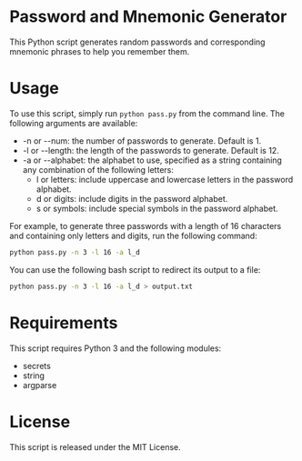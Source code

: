 # Password and Mnemonic Generator
This Python script generates random passwords and corresponding mnemonic phrases to help you remember them.

# Usage
To use this script, simply run `python pass.py` from the command line. The following arguments are available:

+ -n or --num: the number of passwords to generate. Default is 1.
+ -l or --length: the length of the passwords to generate. Default is 12.
+ -a or --alphabet: the alphabet to use, specified as a string containing any combination of the following letters:
  + l or letters: include uppercase and lowercase letters in the password alphabet.
  + d or digits: include digits in the password alphabet.
  + s or symbols: include special symbols in the password alphabet.

For example, to generate three passwords with a length of 16 characters and containing only letters and digits, run the following command:

   ```sh
   python pass.py -n 3 -l 16 -a l_d
   ```
You can use the following bash script to redirect its output to a file:

   ```sh
   python pass.py -n 3 -l 16 -a l_d > output.txt
   ```

# Requirements
This script requires Python 3 and the following modules:

+ secrets
+ string
+ argparse
# License
This script is released under the MIT License.

